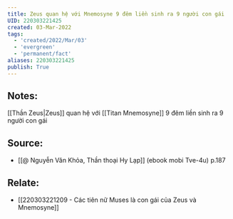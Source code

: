 ```yaml
---
title: Zeus quan hệ với Mnemosyne 9 đêm liền sinh ra 9 người con gái
UID: 220303221425
created: 03-Mar-2022
tags:
  - 'created/2022/Mar/03'
  - 'evergreen'
  - 'permanent/fact'
aliases: 220303221425
publish: True
---
```

## Notes:
[[Thần Zeus|Zeus]] quan hệ với [[Titan Mnemosyne]] 9 đêm liền sinh ra 9 người con gái

## Source:
- [[@ Nguyễn Văn Khỏa, Thần thoại Hy Lạp]] (ebook mobi Tve-4u) p.187

## Relate:
- [[220303221209 - Các tiên nữ Muses là con gái của Zeus và Mnemosyne]]